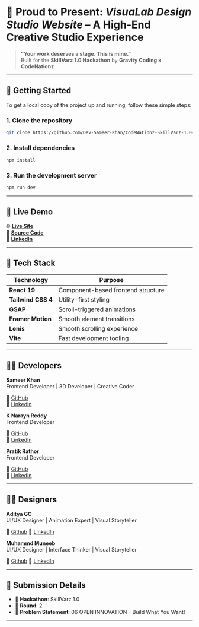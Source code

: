 
# 🚀 Proud to Present: *VisuaLab Design Studio Website* – A High-End Creative Studio Experience

> **"Your work deserves a stage. This is mine."**  
> Built for the **SkillVarz 1.0 Hackathon** by **Gravity Coding x CodeNationz**

---

## 🚀 Getting Started

To get a local copy of the project up and running, follow these simple steps:

### 1. Clone the repository
```bash
git clone https://github.com/Dev-Sameer-Khan/CodeNationz-SkillVarz-1.0-Round-1.git
```
### 2. Install dependencies
```bash
npm install
```
### 3. Run the development server
```bash
npm run dev
```
---

## 🔗 Live Demo

🌐 **[Live Site](https://code-nationz-skill-varz-1-0-round-2.vercel.app/)**  
📁 **[Source Code](https://github.com/Dev-Sameer-Khan/CodeNationz-SkillVarz-1.0-Round-2)**  
🔗 **[LinkedIn](https://www.linkedin.com/in/sameer-khan-dev)**

---


## 🔧 Tech Stack

| Technology         | Purpose                             |
|--------------------|-------------------------------------|
| **React 19**        | Component-based frontend structure  |
| **Tailwind CSS 4**  | Utility-first styling               |
| **GSAP**            | Scroll-triggered animations         |
| **Framer Motion**   | Smooth element transitions          |
| **Lenis**           | Smooth scrolling experience         |
| **Vite**            | Fast development tooling            |

---


## 👨‍💻 Developers

**Sameer Khan**  
Frontend Developer | 3D Developer | Creative Coder  

🔗 [GitHub](https://github.com/Dev-Sameer-Khan)  
🔗 [LinkedIn](https://www.linkedin.com/in/dev-sameer-khan/)

**K Narayn Reddy**  
Frontend Developer 

🔗 [GitHub](https://github.com/NarayanReddy1702)  
🔗 [LinkedIn](https://www.linkedin.com/in/k-narayan-reddy-67b6a6356?utm_source=share&utm_campaign=share_via&utm_content=profile&utm_medium=android_app)

**Pratik Rathor**  
Frontend Developer

🔗 [GitHub](https://github.com/Pratik18Rathore)  
🔗 [LinkedIn](https://www.linkedin.com/in/pratik-rathore-578a52236/)

---

## 👨‍🎨 Designers

**Aditya GC**  
UI/UX Designer | Animation Expert | Visual Storyteller  

🔗 [Github](https://github.com/adi0900) 
🔗 [LinkedIn](https://www.linkedin.com/in/aditya-k-2720a7251/)   

**Muhammd Muneeb**  
UI/UX Designer | Interface Thinker | Visual Storyteller  

🔗 [Github](https://github.com/muneeb-1122/) 
🔗 [LinkedIn](https://www.linkedin.com/in/muhammadmuneeb12/)  

---

## 🏁 Submission Details

- 🚀 **Hackathon**: SkillVarz 1.0  
- 📌 **Round**: 2  
- 📁 **Problem Statement**: 06 OPEN INNOVATION – Build What You Want!

---
